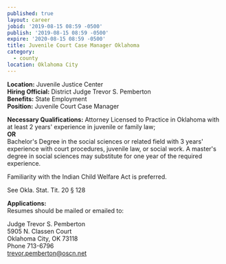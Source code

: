 ```yaml
---
published: true
layout: career
jobid: '2019-08-15 08:59 -0500'
publish: '2019-08-15 08:59 -0500'
expire: '2020-08-15 08:59 -0500'
title: Juvenile Court Case Manager Oklahoma
category:
  - county
location: Oklahoma City
---
```

**Location:** Juvenile Justice Center  
**Hiring Official:** District Judge Trevor S. Pemberton    
**Benefits:** State Employment  
**Position:** Juvenile Court Case Manager   

**Necessary Qualifications:** Attorney Licensed to Practice in Oklahoma with at least 2 years' experience in juvenile or family law;  
**OR**  
Bachelor's Degree in the social sciences or related field with 3 years' experience with court procedures, juvenile law, or social work. A master's degree in social sciences may substitute for one year of the required experience. 

Familiarity with the Indian Child Welfare Act is preferred.

See Okla. Stat. Tit. 20 § 128

**Applications:**  
Resumes should be mailed or emailed to:

Judge Trevor S. Pemberton  
5905 N. Classen Court  
Oklahoma City, OK 73118  
Phone 713-6796  
[trevor.pemberton@oscn.net](mailto:trevor.pemberton@oscn.net)



